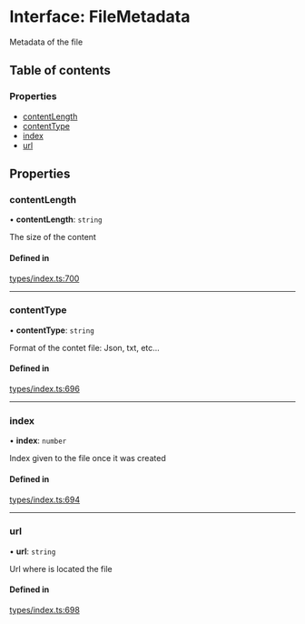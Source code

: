# Interface: FileMetadata

Metadata of the file

## Table of contents

### Properties

- [contentLength](FileMetadata.md#contentlength)
- [contentType](FileMetadata.md#contenttype)
- [index](FileMetadata.md#index)
- [url](FileMetadata.md#url)

## Properties

### contentLength

• **contentLength**: `string`

The size of the content

#### Defined in

[types/index.ts:700](https://github.com/nevermined-io/components-catalog/blob/968dc56/lib/src/types/index.ts#L700)

___

### contentType

• **contentType**: `string`

Format of the contet file: Json, txt, etc...

#### Defined in

[types/index.ts:696](https://github.com/nevermined-io/components-catalog/blob/968dc56/lib/src/types/index.ts#L696)

___

### index

• **index**: `number`

Index given to the file once it was created

#### Defined in

[types/index.ts:694](https://github.com/nevermined-io/components-catalog/blob/968dc56/lib/src/types/index.ts#L694)

___

### url

• **url**: `string`

Url where is located the file

#### Defined in

[types/index.ts:698](https://github.com/nevermined-io/components-catalog/blob/968dc56/lib/src/types/index.ts#L698)
